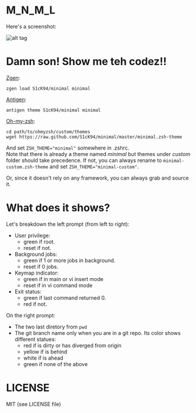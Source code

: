 M_N_M_L
=======
Here's a screenshot:

![alt tag](https://raw.github.com/S1cK94/minimal/master/screen.jpg)

Damn son! Show me teh codez!!
=============================
[Zgen](https://github.com/tarjoilija/zgen):
```
zgen load S1cK94/minimal minimal
```

[Antigen](https://github.com/zsh-users/antigen):
```
antigen theme S1cK94/minimal minimal
```

[Oh-my-zsh](https://github.com/robbyrussell/oh-my-zsh):
```
cd path/to/ohmyzsh/custom/themes
wget https://raw.github.com/S1cK94/minimal/master/minimal.zsh-theme
```
And set `ZSH_THEME="minimal"` somewhere in .zshrc.  
Note that there is already a theme named *minimal* but themes under *custom*
folder should take precedence. If not, you can always rename to
`minimal-custom.zsh-theme` and set `ZSH_THEME="minimal-custom"`.

Or, since it doesn't rely on any framework, you can always grab and source it.

What does it shows?
===================
Let's breakdown the left prompt (from left to right):
- User privilege:
	- green if root.
	- reset if not.
- Background jobs:
	- green if 1 or more jobs in background.
	- reset if 0 jobs.
- Keymap indicator:
	- green if in main or vi insert mode
	- reset if in vi command mode
- Exit status:
	- green if last command returned 0.
	- red if not.

On the right prompt:
- The two last diretory from `pwd`
- The git branch name only when you are in a git repo.
	Its color shows different statues:
	- red if is dirty or has diverged from origin
	- yellow if is behind
	- white if is ahead
	- green if none of the above

LICENSE
=======
MIT (see LICENSE file)
